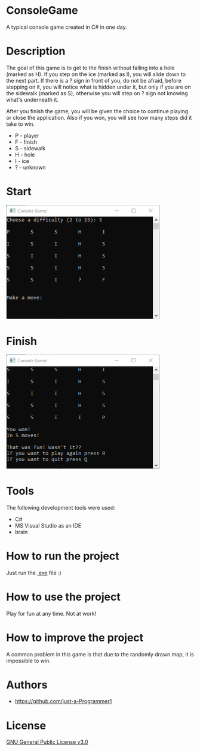 # ConsoleGame
A typical console game created in C# in one day.

# Description
The goal of this game is to get to the finish without falling into a hole (marked as H).
If you step on the ice (marked as I), you will slide down to the next part.
If there is a ? sign in front of you, do not be afraid, before stepping on it, you will notice what is hidden under it, but only if you are on the sidewalk (marked as S), otherwise you will step on ? sign not knowing what's underneath it.

After you finish the game, you will be given the choice to continue playing or close the application. Also if you won, you will see how many steps did it take to win.

- P - player
- F - finish
- S - sidewalk
- H - hole
- I - ice
- ? - unknown

# Start
![](images/start.png)

# Finish
![](images/finish.png)

# Tools
The following development tools were used:
- C#
- MS Visual Studio as an IDE
- brain

# How to run the project
Just run the [.exe](ConsoleGame/bin/Debug/ConsoleGame.exe) file :)

# How to use the project
Play for fun at any time. Not at work!

# How to improve the project
A common problem in this game is that due to the randomly drawn map, it is impossible to win.

# Authors
- https://github.com/just-a-Programmer1

# License
[GNU General Public License v3.0](LICENSE)
